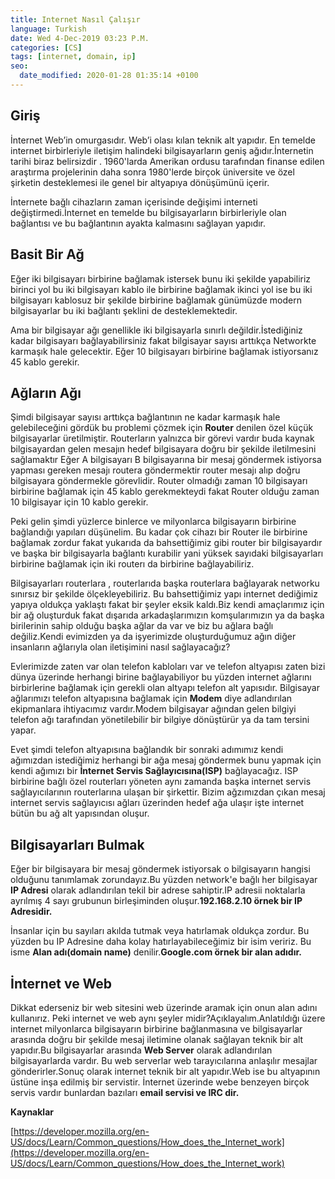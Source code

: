 ```yaml
---
title: Internet Nasıl Çalışır
language: Turkish
date: Wed 4-Dec-2019 03:23 P.M.
categories: [CS]
tags: [internet, domain, ip]
seo:
  date_modified: 2020-01-28 01:35:14 +0100
---
```


## Giriş

İnternet Web’in omurgasıdır. Web’i olası kılan teknik alt yapıdır. En temelde internet birbirleriyle iletişim halindeki bilgisayarların geniş ağıdır.İnternetin tarihi biraz belirsizdir . 1960'larda Amerikan ordusu tarafından finanse edilen araştırma projelerinin daha sonra 1980'lerde birçok üniversite ve özel şirketin desteklemesi ile genel bir altyapıya dönüşümünü içerir.

İnternete bağlı cihazların zaman içerisinde değişimi interneti değiştirmedi.İnternet en temelde bu bilgisayarların birbirleriyle olan bağlantısı ve bu bağlantının ayakta kalmasını sağlayan yapıdır.

## Basit Bir Ağ

Eğer iki bilgisayarı birbirine bağlamak istersek bunu iki şekilde yapabiliriz birinci yol bu iki bilgisayarı kablo ile birbirine bağlamak ikinci yol ise bu iki bilgisayarı kablosuz bir şekilde birbirine bağlamak günümüzde modern bilgisayarlar bu iki bağlantı şeklini de desteklemektedir.

Ama bir bilgisayar ağı genellikle iki bilgisayarla sınırlı değildir.İstediğiniz kadar bilgisayarı bağlayabilirsiniz fakat bilgisayar sayısı arttıkça Networkte karmaşık hale gelecektir. Eğer 10 bilgisayarı birbirine bağlamak istiyorsanız 45 kablo gerekir.

## Ağların Ağı

Şimdi bilgisayar sayısı arttıkça bağlantının ne kadar karmaşık hale gelebileceğini gördük bu problemi çözmek için **Router** denilen özel küçük bilgisayarlar üretilmiştir. Routerların yalnızca bir görevi vardır buda  kaynak bilgisayardan gelen mesajın hedef bilgisayara doğru bir şekilde iletilmesini sağlamaktır Eğer A bilgisayarı B bilgisayarına bir mesaj göndermek istiyorsa yapması gereken mesajı routera göndermektir router mesajı alıp doğru bilgisayara göndermekle görevlidir. Router olmadığı zaman 10 bilgisayarı birbirine bağlamak için 45 kablo gerekmekteydi fakat Router olduğu zaman 10 bilgisayar için 10 kablo gerekir.

Peki gelin şimdi yüzlerce binlerce ve milyonlarca bilgisayarın birbirine bağlandığı yapıları düşünelim. Bu kadar çok cihazı bir Router ile birbirine bağlamak zordur fakat yukarıda da bahsettiğimiz gibi router bir bilgisayardır ve başka bir bilgisayarla bağlantı kurabilir yani yüksek sayıdaki bilgisayarları birbirine bağlamak için iki routerı da birbirine bağlayabiliriz.

Bilgisayarları routerlara , routerlarıda başka routerlara bağlayarak networku sınırsız bir şekilde ölçekleyebiliriz. Bu bahsettiğimiz yapı internet dediğimiz yapıya oldukça yaklaştı fakat bir şeyler eksik kaldı.Biz kendi amaçlarımız için bir ağ oluşturduk fakat dışarıda arkadaşlarımızın komşularımızın ya da başka birilerinin sahip olduğu başka ağlar da var ve biz bu ağlara bağlı değiliz.Kendi evimizden ya da işyerimizde oluşturduğumuz ağın diğer insanların ağlarıyla olan iletişimini nasıl sağlayacağız?

Evlerimizde zaten var olan telefon kabloları var ve telefon altyapısı zaten bizi dünya üzerinde herhangi birine bağlayabiliyor bu yüzden internet ağlarını birbirlerine bağlamak için gerekli olan altyapı telefon alt yapısıdır. Bilgisayar ağlarımızı telefon altyapısına bağlamak için **Modem** diye adlandırılan ekipmanlara ihtiyacımız vardır.Modem bilgisayar ağından gelen bilgiyi telefon ağı tarafından yönetilebilir bir bilgiye dönüştürür ya da tam tersini yapar.

Evet şimdi telefon altyapısına bağlandık bir sonraki adımımız kendi ağımızdan istediğimiz herhangi bir ağa mesaj göndermek bunu yapmak için kendi ağımızı bir **İnternet Servis Sağlayıcısına(ISP)** bağlayacağız. ISP birbirine bağlı özel routerları yöneten aynı zamanda başka internet servis sağlayıcılarının routerlarına ulaşan bir şirkettir. Bizim ağzımızdan çıkan mesaj internet servis sağlayıcısı ağları üzerinden hedef ağa ulaşır işte internet bütün bu ağ alt yapısından oluşur.

## Bilgisayarları Bulmak

Eğer bir bilgisayara bir mesaj göndermek istiyorsak o bilgisayarın hangisi olduğunu tanımlamak zorundayız.Bu yüzden network'e bağlı her bilgisayar **IP Adresi** olarak adlandırılan tekil bir adrese sahiptir.IP adresii noktalarla ayrılmış 4 sayı grubunun birleşiminden oluşur.**192.168.2.10 örnek bir IP Adresidir.**

İnsanlar için bu sayıları akılda tutmak veya hatırlamak oldukça zordur. Bu yüzden bu IP Adresine daha kolay hatırlayabileceğimiz bir isim veririz. Bu isme **Alan adı(domain name)** denilir.**Google.com örnek bir alan adıdır.**

## İnternet ve Web

Dikkat ederseniz bir web sitesini web üzerinde aramak için onun alan adını kullanırız. Peki internet ve web aynı şeyler midir?Açıklayalım.Anlatıldığı üzere internet milyonlarca bilgisayarın birbirine bağlanmasına ve bilgisayarlar arasında doğru bir şekilde mesaj iletimine olanak sağlayan teknik bir alt yapıdır.Bu bilgisayarlar arasında **Web Server** olarak adlandırılan bilgisayarlarda vardır. Bu web serverlar web tarayıcılarına anlaşılır mesajlar gönderirler.Sonuç olarak internet teknik bir alt yapıdır.Web ise bu altyapının üstüne inşa edilmiş bir servistir. İnternet üzerinde webe benzeyen birçok servis vardır bunlardan bazıları **email servisi ve IRC dir.**

**Kaynaklar**

[https://developer.mozilla.org/en-US/docs/Learn/Common_questions/How_does_the_Internet_work](https://developer.mozilla.org/en-US/docs/Learn/Common_questions/How_does_the_Internet_work)


